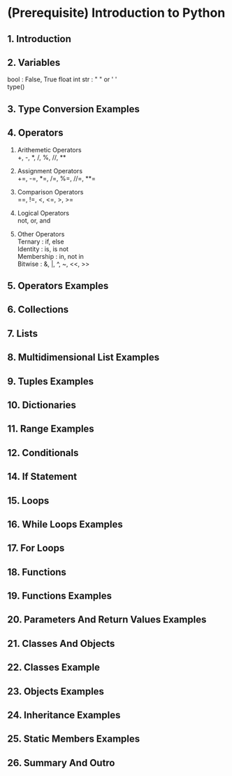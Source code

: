 # (Prerequisite) Introduction to Python

## 1. Introduction

## 2. Variables
bool :  False, True 
float 
int 
str :  " " or ' '  
type() 

## 3. Type Conversion Examples

## 4. Operators  
1. Arithemetic Operators  
+, -, *, /, %, //, **  
2. Assignment Operators  
+=, -=, *=, /=, %=, //=, **=  

3. Comparison Operators    
==, !=, <, <=, >, >=  

4. Logical Operators  
not, or, and  

5. Other Operators  
Ternary : if, else  
Identity : is, is not  
Membership : in, not in  
Bitwise : &, |, ^, ~, <<, >>  

## 5. Operators Examples


## 6. Collections

## 7. Lists

## 8. Multidimensional List Examples

## 9. Tuples Examples

## 10. Dictionaries

## 11. Range Examples



## 12. Conditionals

## 14. If Statement
## 15. Loops

## 16. While Loops Examples

## 17. For Loops

## 18. Functions

## 19. Functions Examples

## 20. Parameters And Return Values Examples

## 21. Classes And Objects

## 22. Classes Example

## 23. Objects Examples

## 24. Inheritance Examples

## 25. Static Members Examples

## 26. Summary And Outro




